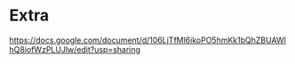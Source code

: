 # Extra

https://docs.google.com/document/d/106LjTfMl6ikoPO5hmKk1bQhZBUAWlhQ8iofWzPLUJlw/edit?usp=sharing
